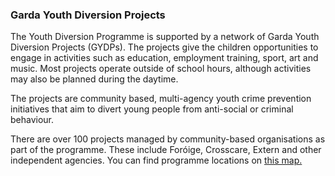 ###  **Garda Youth Diversion Projects**

The Youth Diversion Programme is supported by a network of Garda Youth
Diversion Projects (GYDPs). The projects give the children opportunities to
engage in activities such as education, employment training, sport, art and
music. Most projects operate outside of school hours, although activities may
also be planned during the daytime.

The projects are community based, multi-agency youth crime prevention
initiatives that aim to divert young people from anti-social or criminal
behaviour.

There are over 100 projects managed by community-based organisations as part
of the programme. These include Foróige, Crosscare, Extern and other
independent agencies. You can find programme locations on [ this map.
](https://www.google.com/maps/d/viewer?mid=1Eqc126KtrBX1pbirMUcLymvPCRc&hl=en&ll=53.47272348756584%2C-7.871508300000016&z=6\))
